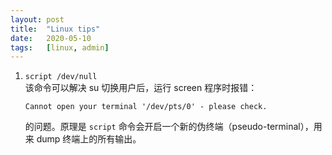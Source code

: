 ```yaml
---
layout: post
title:  "Linux tips"
date:   2020-05-10
tags:   [linux, admin]
---
```


1. `script /dev/null`  
    该命令可以解决 su 切换用户后，运行 screen 程序时报错：

    ```
    Cannot open your terminal '/dev/pts/0' - please check.
    ```

    的问题。原理是 `script` 命令会开启一个新的伪终端（pseudo-terminal），用来 dump 终端上的所有输出。